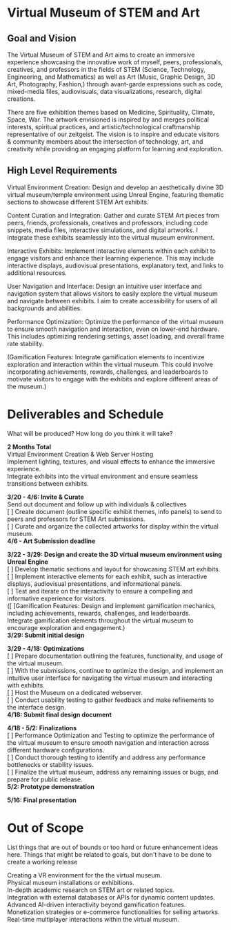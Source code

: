# Virtual Museum of STEM and Art

## Goal and Vision 
  
The Virtual Museum of STEM and Art aims to create an immersive experience showcasing the innovative work of myself, peers, professionals, creatives, and professors in the fields of STEM (Science, Technology, Engineering, and Mathematics) as well as Art (Music, Graphic Design, 3D Art, Photography, Fashion,) through avant-garde expressions such as code, mixed-media files, audiovisuals, data visualizations, research, digital creations.

There are five exhibition themes based on Medicine, Spirituality, Climate, Space, War. The artwork envisioned is inspired by and merges political interests, spiritual practices, and artistic/technological craftmanship representative of our zeitgeist. The vision is to inspire and educate visitors & community members about the intersection of technology, art, and creativity while providing an engaging platform for learning and exploration.

## High Level Requirements
  
Virtual Environment Creation: Design and develop an aesthetically divine 3D virtual museum/temple environment using Unreal Engine, featuring thematic sections to showcase different STEM Art exhibits.

Content Curation and Integration: Gather and curate STEM Art pieces from peers, friends, professionals, creatives and professors, including code snippets, media files, interactive simulations, and digital artworks. I integrate these exhibits seamlessly into the virtual museum environment.

Interactive Exhibits: Implement interactive elements within each exhibit to engage visitors and enhance their learning experience. This may include interactive displays, audiovisual presentations, explanatory text, and links to additional resources.

User Navigation and Interface: Design an intuitive user interface and navigation system that allows visitors to easily explore the virtual museum and navigate between exhibits. I aim to create accessibility for users of all backgrounds and abilities.

Performance Optimization: Optimize the performance of the virtual museum to ensure smooth navigation and interaction, even on lower-end hardware. This includes optimizing rendering settings, asset loading, and overall frame rate stability.

(Gamification Features: Integrate gamification elements to incentivize exploration and interaction within the virtual museum. This could involve incorporating achievements, rewards, challenges, and leaderboards to motivate visitors to engage with the exhibits and explore different areas of the museum.)

# Deliverables and Schedule
What will be produced? How long do you think it will take?

**2 Months Total**  
Virtual Environment Creation & Web Server Hosting  
Implement lighting, textures, and visual effects to enhance the immersive experience.  
Integrate exhibits into the virtual environment and ensure seamless transitions between exhibits.

**3/20 - 4/6: Invite & Curate**     
Send out document and follow up with individuals & collectives  
[ ] Create document (outline specific exhibit themes, info panels) to send to peers and professors for STEM Art submissions.   
[ ] Curate and organize the collected artworks for display within the virtual museum.  
**4/6 - Art Submission deadline** 

**3/22 - 3/29: Design and create the 3D virtual museum environment using Unreal Engine**    
[ ] Develop thematic sections and layout for showcasing STEM art exhibits.  
[ ] Implement interactive elements for each exhibit, such as interactive displays, audiovisual presentations, and informational panels.  
[ ] Test and iterate on the interactivity to ensure a compelling and informative experience for visitors.   
([ ]Gamification Features: Design and implement gamification mechanics, including achievements, rewards, challenges, and leaderboards.  
Integrate gamification elements throughout the virtual museum to encourage exploration and engagement.)  
**3/29: Submit initial design**    

**3/29 - 4/18: Optimizations**  
[ ] Prepare documentation outlining the features, functionality, and usage of the virtual museum.  
[ ] With the submissions, continue to optimize the design, and implement an intuitive user interface for navigating the virtual museum and interacting with exhibits.  
[ ] Host the Museum on a dedicated webserver.  
[ ] Conduct usability testing to gather feedback and make refinements to the interface design.   
**4/18: Submit final design document**   

**4/18 - 5/2: Finalizations**    
[ ] Performance Optimization and Testing to optimize the performance of the virtual museum to ensure smooth navigation and interaction across different hardware configurations.  
[ ] Conduct thorough testing to identify and address any performance bottlenecks or stability issues.  
[ ] Finalize the virtual museum, address any remaining issues or bugs, and prepare for public release.  
**5/2: Prototype demonstration**    

**5/16: Final presentation**    


# Out of Scope

List things that are out of bounds or too hard or future enhancement ideas here.
Things that might be related to goals, but don't have to be done to create a working release

Creating a VR environment for the the virtual museum.  
Physical museum installations or exhibitions.  
In-depth academic research on STEM art or related topics.  
Integration with external databases or APIs for dynamic content updates.   
Advanced AI-driven interactivity beyond gamification features.  
Monetization strategies or e-commerce functionalities for selling artworks.  
Real-time multiplayer interactions within the virtual museum.  
